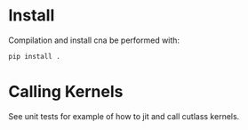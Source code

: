 # Install

Compilation and install cna be performed with:

```
pip install .
```

# Calling Kernels

See unit tests for example of how to jit and call cutlass kernels.